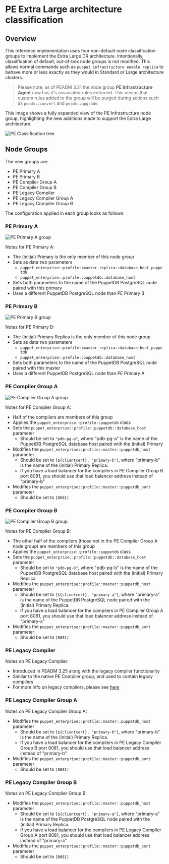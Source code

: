 # PE Extra Large architecture classification #

## Overview

This reference implementation uses four non-default node classification groups to implement the Extra Large DR architecture. Intentionally, classification of default, out-of-box node groups is not modified. This allows normal commands such as `puppet infrastructure enable replica` to behave more or less exactly as they would in Standard or Large architecture clusters.

>Please note, as of PEADM 3.21 the node group **PE Infrastructure Agent** now has it's assosiated rules enforced. This means that custom rules added to the group will be purged during actions such as `peadm::convert` and `peadm::upgrade`.  

This image shows a fully expanded view of the PE Infrastructure node group, highlighting the new additions made to support the Extra Large architecture.

![PE Classification tree](images/pe-xl-classification.png)

## Node Groups

The new groups are:

* PE Primary A
* PE Primary B
* PE Compiler Group A
* PE Compiler Group B
* PE Legacy Compiler
* PE Legacy Compiler Group A
* PE Legacy Compiler Group B

The configuration applied in each group looks as follows:

### PE Primary A

![PE Primary A group](images/pe-primary-a.png)

Notes for PE Primary A:

* The (initial) Primary is the only member of this node group
* Sets as data two parameters
    * `puppet_enterprise::profile::master_replica::database_host_puppetdb`
    * `puppet_enterprise::profile::puppetdb::database_host`
* Sets both parameters to the name of the PuppetDB PostgreSQL node paired with this primary
* Uses a different PuppetDB PostgreSQL node than PE Primary B

### PE Primary B
![PE Primary B group](images/pe-primary-b.png)

Notes for PE Primary B:

* The (initial) Primary Replica is the only member of this node group
* Sets as data two parameters
    * `puppet_enterprise::profile::master_replica::database_host_puppetdb`
    * `puppet_enterprise::profile::puppetdb::database_host`
* Sets both parameters to the name of the PuppetDB PostgreSQL node paired with this master
* Uses a different PuppetDB PostgreSQL node than PE Primary A

### PE Compiler Group A
![PE Compiler Group A group](images/pe-compiler-group-a.png)

Notes for PE Compiler Group A:

* Half of the compilers are members of this group
* Applies the `puppet_enterprise::profile::puppetdb` class
* Sets the `puppet_enterprise::profile::puppetdb::database_host` parameter
    * Should be set to `"pdb-pg-a"`, where "pdb-pg-a" is the name of the PuppetDB PostgreSQL database host paired with the (initial) Primary
* Modifies the `puppet_enterprise::profile::master::puppetdb_host` parameter
    * Should be set to `[${clientcert}, "primary-b"]`, where "primary-b" is the name of the (initial) Primary Replica.
    * If you have a load balancer for the compilers in PE Compiler Group B port 8081, you should use that load balancer address instead of "primary-b"
* Modifies the `puppet_enterprise::profile::master::puppetdb_port` parameter
    * Should be set to `[8081]`

### PE Compiler Group B
![PE Compiler Group B group](images/pe-compiler-group-b.png)

Notes for PE Compiler Group B:

* The other half of the compilers (those not in the PE Compiler Group A node group) are members of this group
* Applies the `puppet_enterprise::profile::puppetdb` class
* Sets the `puppet_enterprise::profile::puppetdb::database_host` parameter
    * Should be set to `"pdb-pg-b"`, where "pdb-pg-b" is the name of the PuppetDB PostgreSQL database host paired with the (initial) Primary Replica
* Modifies the `puppet_enterprise::profile::master::puppetdb_host` parameter
    * Should be set to `[${clientcert}, "primary-a"]`, where "primary-a" is the name of the PuppetDB PostgreSQL node paired with the (initial) Primary Replica.
    * If you have a load balancer for the compilers in PE Compiler Group A port 8081, you should use that load balancer address instead of "primary-a"
* Modifies the `puppet_enterprise::profile::master::puppetdb_port` parameter
    * Should be set to `[8081]`

### PE Legacy Compiler

Notes on PE Legacy Compiler:

* Introduced in PEADM 3.25 along with the legacy compiler functionality
* Similar to the native PE Compiler group, and used to contain legacy compilers
* For more info on legacy compilers, please see [here](upgrade_with_legacy_compilers.md)

### PE Legacy Compiler Group A

Notes on PE Legacy Compiler Group A:

* Modifies the `puppet_enterprise::profile::master::puppetdb_host` parameter
    * Should be set to `[${clientcert}, "primary-b"]`, where "primary-b" is the name of the (initial) Primary Replica.
    * If you have a load balancer for the compilers in PE Legacy Compiler Group B port 8081, you should use that load balancer address instead of "primary-b"
* Modifies the `puppet_enterprise::profile::master::puppetdb_port` parameter
    * Should be set to `[8081]`

### PE Legacy Compiler Group B

Notes on PE Legacy Compiler Group B:

* Modifies the `puppet_enterprise::profile::master::puppetdb_host` parameter
    * Should be set to `[${clientcert}, "primary-a"]`, where "primary-a" is the name of the PuppetDB PostgreSQL node paired with the (initial) Primary Replica.
    * If you have a load balancer for the compilers in PE Legacy Compiler Group A port 8081, you should use that load balancer address instead of "primary-a"
* Modifies the `puppet_enterprise::profile::master::puppetdb_port` parameter
    * Should be set to `[8081]`


